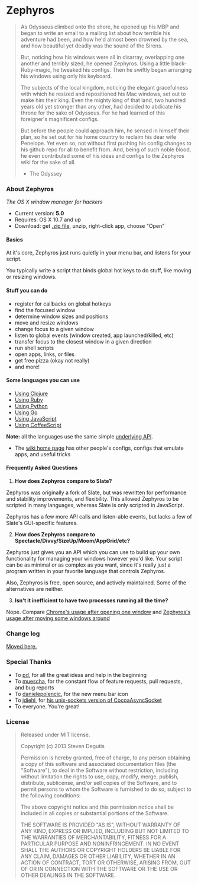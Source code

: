 # Zephyros

> As Odysseus climbed onto the shore, he opened up his MBP and began to write an email to a mailing list about how terrible his adventure had been, and how he'd almost been drowned by the sea, and how beautiful yet deadly was the sound of the Sirens.
>
> But, noticing how his windows were all in disarray, overlapping one another and terribly sized, he opened Zephyros. Using a little black-Ruby-magic, he tweaked his configs. Then he swiftly began arranging his windows using only his keyboard.
>
> The subjects of the local kingdom, noticing the elegant gracefulness with which he resized and repositioned his Mac windows, set out to make him their king. Even the mighty king of that land, two hundred years old yet stronger than any other, had decided to abdicate his throne for the sake of Odysseus. For he had learned of this foreigner's magnificent configs.
>
> But before the people could approach him, he sensed in himself their plan, so he set out for his home country to reclaim his dear wife Penelope. Yet even so, not without first pushing his config changes to his github repo for all to benefit from. And, being of such noble blood, he even contributed some of his ideas and configs to the Zephyros wiki for the sake of all.
> - The Odyssey

### About Zephyros

*The OS X window manager for hackers*

* Current version: **5.0**
* Requires: OS X 10.7 and up
* Download: get [.zip file](https://raw.github.com/sdegutis/zephyros/master/Builds/Zephyros-LATEST.app.tar.gz), unzip, right-click app, choose "Open"

#### Basics

At it's core, Zephyros just runs quietly in your menu bar, and listens for your script.

You typically write a script that binds global hot keys to do stuff, like moving or resizing windows.

#### Stuff you can do

- register for callbacks on global hotkeys
- find the focused window
- determine window sizes and positions
- move and resize windows
- change focus to a given window
- listen to global events (window created, app launched/killed, etc)
- transfer focus to the closest window in a given direction
- run shell scripts
- open apps, links, or files
- get free pizza (okay not really)
- and more!

#### Some languages you can use

- [Using Clojure](Docs/Clojure.md)
- [Using Ruby](Docs/Ruby.md)
- [Using Python](Docs/Python.md)
- [Using Go](Docs/Go.md)
- [Using JavaScript](Docs/JavaScript.md)
- [Using CoffeeScript](Docs/CoffeeScript.md)

**Note:** all the languages use the same simple [underlying API](Docs/Protocol.md).

* The [wiki home page](https://github.com/sdegutis/zephyros/wiki) has other people's configs, configs that emulate apps, and useful tricks

#### Frequently Asked Questions

1. **How does Zephyros compare to Slate?**

Zephyros was originally a fork of Slate, but was rewritten for
performance and stability improvements, and flexibility. This allowed
Zephyros to be scripted in many languages, whereas Slate is only
scripted in JavaScript.

Zephyros has a few more API calls and listen-able events, but lacks a
few of Slate's GUI-specific features.

2. **How does Zephyros compare to Spectacle/Divvy/SizeUp/Moom/AppGrid/etc?**

Zephyros just gives you an API which you can use to build up your own
functionality for managing your windows however you'd like. Your
script can be as minimal or as complex as you want, since it's really
just a program written in your favorite language that controls
Zephyros.

Also, Zephyros is free, open source, and actively maintained. Some of
the alternatives are neither.

3. **Isn't it inefficient to have two processes running all the time?**

Nope. Compare
[Chrome's usage after opening one window](https://raw.github.com/sdegutis/zephyros/master/Graphics/chrome-usage.png)
and
[Zephyros's usage after moving some windows around](https://raw.github.com/sdegutis/zephyros/master/Graphics/zephyros-usage.png)

### Change log

[Moved here.](change-log.txt)

### Special Thanks

- To [pd](https://github.com/pd), for all the great ideas and help in the beginning
- To [muescha](https://github.com/muescha), for the constant flow of feature requests, pull requests, and bug reports
- To [danielepolencic](https://github.com/danielepolencic/), for the new menu bar icon
- To [jdiehl](https://github.com/jdiehl/), for [his unix-sockets version of CocoaAsyncSocket](https://github.com/jdiehl/CocoaAsyncSocket/tree/socketUN)
- To everyone. You're great!

### License

> Released under MIT license.
>
> Copyright (c) 2013 Steven Degutis
>
> Permission is hereby granted, free of charge, to any person obtaining a copy
> of this software and associated documentation files (the "Software"), to deal
> in the Software without restriction, including without limitation the rights
> to use, copy, modify, merge, publish, distribute, sublicense, and/or sell
> copies of the Software, and to permit persons to whom the Software is
> furnished to do so, subject to the following conditions:
>
> The above copyright notice and this permission notice shall be included in
> all copies or substantial portions of the Software.
>
> THE SOFTWARE IS PROVIDED "AS IS", WITHOUT WARRANTY OF ANY KIND, EXPRESS OR
> IMPLIED, INCLUDING BUT NOT LIMITED TO THE WARRANTIES OF MERCHANTABILITY,
> FITNESS FOR A PARTICULAR PURPOSE AND NONINFRINGEMENT. IN NO EVENT SHALL THE
> AUTHORS OR COPYRIGHT HOLDERS BE LIABLE FOR ANY CLAIM, DAMAGES OR OTHER
> LIABILITY, WHETHER IN AN ACTION OF CONTRACT, TORT OR OTHERWISE, ARISING FROM,
> OUT OF OR IN CONNECTION WITH THE SOFTWARE OR THE USE OR OTHER DEALINGS IN
> THE SOFTWARE.
